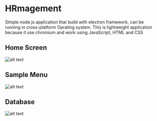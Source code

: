 # HRmagement

Simple node.js application that build with electron  framework, can be running in cross-platform Oprating system. This is lightweight application because it use chromium and work using JavaScript, HTML and CSS

## Home Screen

![alt text](https://lh3.googleusercontent.com/9TxPg_qCZpx5x5bK5UvvcrANa8xJ5hiZmd6yUcbiPQI1JdPbv0ySU8trb85HSCVmfBfVe2wBSoQ_K66t-8fMzTwl_dXqugoeQ7rG6IHa7_RoymL3iZV_JyfmCS0T9uB4L2qnDISPzvwMYtkQq8snkmJcTXh_5AAnOWrFsCeUGHzMaTDVKA29ykJ1P8EFBi-YK2s7UlJLFJd4FMG6T8s-5-W3gSBgI9eumKPwz8MDM7Igx5NUsewjt4AlYdQ7Bsl6rnFNpl6C0Vkm98xs6EvI_G2k9M3835eifQmHiXDTcoEHaZw2fFJt8U_4cJnZLecOOlgJphBLqChJ94AoNXFQlKsScjym8LzV1kvC7Viqyml7XUPgAMjgkvAkFBul7Lc4Y5XcuPyuFb2TWyboYJ51GJTaUTVcs-r3QSxYVAq6HBONkzE36TIda8fn-_nlAoV7YBabkEXrkH7ZGdsJKXc97P9XbeGiAlJu6i5-mDltkyYeWgCd84WO_sK7Q64aRdjiVfVLeQ374FfxexJ4mmP95jpUk2XU8eNAbSkegIZRRJx2BXstoi54Tv3G93JQflqnbSkXAKH1gzd7SmB9yTtHgaINCmzmslcUVi3WzpwD7v5kmFV5YpZFLqIrdCSU-n-g6Cmy82NZhxEE5F29ASx0kyRUo7zvH0jJ5fpGe0IYjXa0LgIxW8PyGYlBjBFxDQ=w1284-h695-no?authuser=0)

## Sample Menu

![alt text](https://lh3.googleusercontent.com/ti-B_74dAUKqwZ-nmEOgzvIcmpFPHK3XBqkCbM95FZCUJWqkaoOJM2lo8E-Y88BgT35uHRquGgvLGnZIPxrRgtnQXjv6LSqOgCtzEGU9N04MIQaNnIjJqpbtwuVj_go1e6vCbnqPjgZUjKrp2hSLg4DtwvNu9FnOPlOeC0hHPGn_s6D75OTIMm8zmaBdYvu4gzjSoTzfmwwpZeuYfoZycmlJ2ZK4cyAV7Hz2URukddgngqmRI5p8SO5zwUyt_8nFdIsDNkQHQ4yAsgJ8gR1nr8TgzOaJbEBNZ-S_nQV19cVGZRcyeOKZ5yi1dBQkrK3ocrsw05LV9UgZEyK8uX1II8H15m_neKEec7KLOqPh85xrKHdIMDMoSSmDS-d22FMs5lo8HmkIPmfDuDUC1iE1u2cV0yTRdAjbpPjOg2JzWdggOc3nQkDtoUGYV-qDaT04Vu2ciFpQoeCTB2koxrHJF-ofs7AdDTmGG3CM-DCSi7mo8VUxZ6Hk3uhZSGRzVcXoti2Cfz6jL_mzLCllSg9RtRzakH073yA-_LYzAF3nMy76iZLIYd9O_W31SkjHenAvkfTiPa9-XSlmVPVfeRKQYS9R5zb38n-ySC_PV_65RViiPQ3JS8IMXlZr1RA3TTJc_xdZbesMt6AVACNPISNxLnnlUAIxWtQSp0rwZ7EtQn7Q7bAxwEKrP9yycTXmhg=w1301-h695-no?authuser=0)

## Database

![alt text](https://lh3.googleusercontent.com/FCqpRWJifU5WUlQaFo4x43b_4NyhA5_1lJOuiZTiJ0jWqQ696CMwj5fMDBdAxLITeTxBG8vxZNwVmq0aEwsYTbF71L9u0qedD9R3mLp3FanOsHQHmsiygx3yflhKdmh4OTzp1QLszHnKOKLB2SVkuitfYMn_7yCOan6W0l6ayWH3BidgtQal8ornsDLq8jQ7vPeHcjRDR25w4EkCEoCzyl53JLnqhFjUpBdDeZcpUWCsgz1jUi_Y0LpPdvrk6lI8hDAR4_SgRuEN5qrux22Sp_ThBmBAOyHBqFrjT_F6OCFdg7UzRg_HKh-f52Jb-w9m2u-0D3uRdR4A5FBfWIqOLKDSZOhNJYk5PSkt-nRP_xdcwo0I1cjHepzpzrbfqzRJ-0o3VyuUaYEWj1SFWC3CkUPYUXnLE-d641oTJ0NdeGvDol10zoveLo6vTT4aps4OXWW6a41yGmaifJu8GU08Qd_0uFP2KVs2WXvP7zPSUunVoFNF66_bH9RPUuNyROkdo_SZkpJpuYXwGivNSwficdv-CkDQPiDfpFs__Yvf9wctd6cBpd0-GMlTeQXNkVkewi-44Lj6cm4wbLbPnV_HX3y5GzH-yJC-oMq92rQ90mEgoe9BbY_iFA_KgjwbD7mouBx2feOBZeiu-VIXTUAKv39wMc0D5CRTCuVZZR9GKqhVFWVUnDvPN9OIt52A0g=w1322-h695-no?authuser=0)
